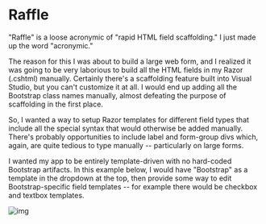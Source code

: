 # Raffle

"Raffle" is a loose acronymic of "rapid HTML field scaffolding." I just made up the word "acronymic."

The reason for this I was about to build a large web form, and I realized it was going to be very laborious to build all the HTML fields in my Razor (.cshtml) manually. Certainly there's a scaffolding feature built into Visual Studio, but you can't customize it at all. I would end up adding all the Bootstrap class names manually, almost defeating the purpose of scaffolding in the first place.

So, I wanted a way to setup Razor templates for different field types that include all the special syntax that would otherwise be added manually. There's probably opportunities to include label and form-group divs which, again, are quite tedious to type manually -- particularly on large forms.

I wanted my app to be entirely template-driven with no hard-coded Bootstrap artifacts. In this example below, I would have "Bootstrap" as a template in the dropdown at the top, then provide some way to edit Bootstrap-specific field templates -- for example there would be checkbox and textbox templates.

![img](https://adamosoftware.blob.core.windows.net:443/images/raffle2.png)

